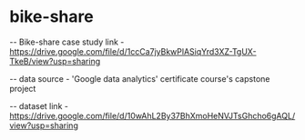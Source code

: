 # bike-share
-- Bike-share case study link - https://drive.google.com/file/d/1ccCa7jyBkwPlASiqYrd3XZ-TgUX-TkeB/view?usp=sharing

-- data source - 'Google data analytics' certificate course's capstone project

-- dataset link - https://drive.google.com/file/d/10wAhL2By37BhXmoHeNVJTsGhcho6gAQL/view?usp=sharing 
